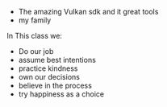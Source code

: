 - The amazing Vulkan sdk and it great tools
- my family


In This class we:
- Do our job
- assume best intentions
- practice kindness
- own our decisions
- believe in the process
- try happiness as a choice